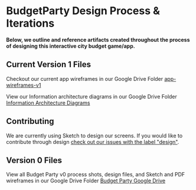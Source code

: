 # BudgetParty Design Process & Iterations

**Below, we outline and reference artifacts created throughout the process of designing this interactive city budget game/app.**


## Current Version 1 Files
Checkout our current app wireframes in our Google Drive Folder [app-wireframes-v1](https://drive.google.com/open?id=0BwKb2oghmQldTEZ2V3U4OGxHZWM)

View our Information architecture diagrams in our Google Drive Folder [Information Architecture Diagrams](https://drive.google.com/open?id=0BwKb2oghmQldSHdHZjc2SjQtOGM)


## Contributing
We are currently using Sketch to design our screens. If you would like to contribute through design [check out our issues with the label "design"](https://github.com/open-austin/budgetparty/issues?q=is%3Aopen+is%3Aissue+label%3Adesign).


## Version 0 Files

View all Budget Party v0 process shots, design files, and Sketch and PDF wireframes in our Google Drive Folder [Budget Party Google Drive](https://drive.google.com/open?id=0BwKb2oghmQldU0NvWlk5OGY4aUE) 

